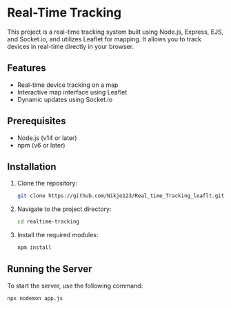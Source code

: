 # Real-Time Tracking

This project is a real-time tracking system built using Node.js, Express, EJS, and Socket.io, and utilizes Leaflet for mapping. It allows you to track devices in real-time directly in your browser.

## Features

- Real-time device tracking on a map
- Interactive map interface using Leaflet
- Dynamic updates using Socket.io

## Prerequisites

- Node.js (v14 or later)
- npm (v6 or later)

## Installation

1. Clone the repository:
    ```bash
    git clone https://github.com/Nikjo123/Real_time_Tracking_leaflt.git
    ```
2. Navigate to the project directory:
    ```bash
    cd realtime-tracking
    ```
3. Install the required modules:
    ```bash
    npm install
    ```

## Running the Server

To start the server, use the following command:
```bash
npx nodemon app.js
```

